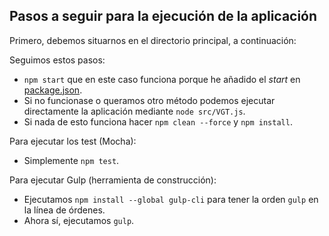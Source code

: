 ## Pasos a seguir para la ejecución de la aplicación

Primero, debemos situarnos en el directorio principal, a continuación:

Seguimos estos pasos:

* `npm start` que en este caso funciona porque he añadido el *start* en [package.json](../package.json).
* Si no funcionase o queramos otro método podemos ejecutar directamente la aplicación mediante `node src/VGT.js`.
* Si nada de esto funciona hacer `npm clean --force` y `npm install`.

Para ejecutar los test (Mocha):
* Simplemente `npm test`.

Para ejecutar Gulp (herramienta de construcción):
* Ejecutamos `npm install --global gulp-cli` para tener la orden `gulp` en la línea de órdenes.
* Ahora sí, ejecutamos `gulp`.